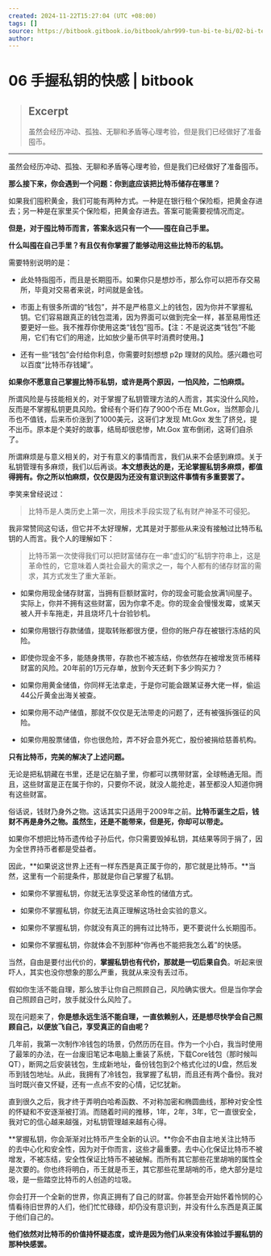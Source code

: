 ```yaml
---
created: 2024-11-22T15:27:04 (UTC +08:00)
tags: []
source: https://bitbook.gitbook.io/bitbook/ahr999-tun-bi-te-bi/02-bi-te-bi-yu-li-xiang-zhu-yi
author: 
---
```


# 06 手握私钥的快感 | bitbook

> ## Excerpt
> 虽然会经历冲动、孤独、无聊和矛盾等心理考验，但是我们已经做好了准备囤币。

---
虽然会经历冲动、孤独、无聊和矛盾等心理考验，但是我们已经做好了准备囤币。

**那么接下来，你会遇到一个问题：你到底应该把比特币储存在哪里？**

如果我们囤积黄金，我们可能有两种方式。一种是在银行租个保险柜，把黄金存进去；另一种是在家里买个保险柜，把黄金存进去。答案可能需要视情况而定。

**但是，对于囤比特币而言，答案永远只有一个——囤在自己手里。**

**什么叫囤在自己手里？有且仅有你掌握了能够动用这些比特币的私钥。**

需要特别说明的是：

-   此处特指囤币，而且是长期囤币。如果你只是想炒币，那么你可以把币存交易所，毕竟对交易者来说，时间就是金钱。
    
-   市面上有很多所谓的“钱包”，并不是严格意义上的钱包，因为你并不掌握私钥。它们容易跟真正的钱包混淆，因为界面可以做到完全一样，甚至易用性还要更好一些。我不推荐你使用这类“钱包”囤币。【注：不是说这类“钱包”不能用，它们有它们的用途，比如放少量币供平时消费时使用。】
    
-   还有一些“钱包”会付给你利息，你需要时刻想想 p2p 理财的风险。感兴趣也可以百度“比特币存钱罐”。
    

**如果你不愿意自己掌握比特币私钥，或许是两个原因，一怕风险，二怕麻烦。**

所谓风险是与技能相关的，对于掌握了私钥管理方法的人而言，其实没什么风险，反而是不掌握私钥更具风险。曾经有个哥们存了900个币在 Mt.Gox，当然那会儿币也不值钱，后来币价涨到了1000美元，这哥们才发现 Mt.Gox 发生了挤兑，提不出币。原本是个美好的故事，结局却很悲惨，Mt.Gox 宣布倒闭，这哥们自杀了。

所谓麻烦是与意义相关的，对于有意义的事情而言，我们从来不会感到麻烦。关于私钥管理有多麻烦，我们以后再谈。**本文想表达的是，无论掌握私钥多麻烦，都值得拥有。你之所以怕麻烦，仅仅是因为还没有意识到这件事情有多重要罢了。**

李笑来曾经说过：

> 比特币是人类历史上第一次，用技术手段实现了私有财产神圣不可侵犯。

我非常赞同这句话，但它并不太好理解，尤其是对于那些从来没有接触过比特币私钥的人而言。我个人的理解如下：

> 比特币第一次使得我们可以把财富储存在一串“虚幻的”私钥字符串上，这是革命性的，它意味着人类社会最大的需求之一，每个人都有的储存财富的需求，其方式发生了重大革新。

-   如果你用现金储存财富，当拥有巨额财富时，你的现金可能会放满1间屋子。实际上，你并不拥有这些财富，因为你拿不走。你的现金会慢慢发霉，或某天被人开卡车拖走，并且烧坏几十台验钞机。
    
-   如果你用银行存款储值，提取转账都很方便，但你的账户存在被银行冻结的风险。
    
-   即使你现金不多，能随身携带，存款也不被冻结，你依然存在被增发货币稀释财富的风险。20年前的1万元存单，放到今天还剩下多少购买力？
    
-   如果你用黄金储值，你同样无法拿走，于是你可能会跟某证券大佬一样，偷运44公斤黄金出海关被查。
    
-   如果你用不动产储值，那就不仅仅是无法带走的问题了，还有被强拆强征的风险。
    
-   如果你用股票储值，你也很危险，弄不好会意外死亡，股份被捐给慈善机构。
    

**只有比特币，完美的解决了上述问题。**

无论是把私钥藏在书里，还是记在脑子里，你都可以携带财富，全球畅通无阻。而且，这些财富是正在属于你的，只要你不说，就没人能抢走，甚至都没人知道你拥有这些财富。

俗话说，钱财乃身外之物。这话其实只适用于2009年之前。**比特币诞生之后，钱财不再是身外之物。虽然生，还是不能带来，但是死，你却可以带走。**

如果你不想把比特币遗传给子孙后代，你只需要毁掉私钥，其结果等同于捐了，因为全世界持币者都是受益者。

因此，**如果说这世界上还有一样东西是真正属于你的，那它就是比特币。**当然，这里有一个前提条件，那就是你自己掌握了私钥。

-   如果你不掌握私钥，你就无法享受这革命性的储值方式。
    
-   如果你不掌握私钥，你就无法真正理解这场社会实验的意义。
    
-   如果你不掌握私钥，你就没有真正的拥有过比特币，更不要说什么长期囤币。
    
-   如果你不掌握私钥，你就体会不到那种“你再也不能把我怎么着”的快感。
    

当然，自由是要付出代价的，**掌握私钥也有代价，那就是一切后果自负**。听起来很吓人，其实也没你想象的那么严重，我就从来没有丢过币。

假如你生活不能自理，那么放手让你自己照顾自己，风险确实很大。但是当你学会自己照顾自己时，放手就没什么风险了。

现在问题来了，**你是想永远生活不能自理，一直依赖别人，还是想尽快学会自己照顾自己，以便放飞自己，享受真正的自由呢？**

几年前，我第一次制作冷钱包的场景，仍然历历在目。作为一个小白，我当时使用了最笨的办法，在一台废旧笔记本电脑上重装了系统，下载Core钱包（那时候叫QT），断网之后安装钱包，生成新地址，备份钱包到2个格式化过的U盘，然后发币到钱包地址。从此，我拥有了冷钱包，我掌握了私钥，而且还有两个备份。我对当时既兴奋又怀疑，还有一点点不安的心情，记忆犹新。

直到很久之后，我才终于弄明白哈希函数、不对称加密和椭圆曲线，那种对安全性的怀疑和不安逐渐被打消。而随着时间的推移，1年，2年，3年，它一直很安全，我对它的信心越来越强，对私钥管理越来越有心得。

**掌握私钥，你会渐渐对比特币产生全新的认识。**你会不由自主地关注比特币的去中心化和安全性，因为对于你而言，这些才最重要。去中心化保证比特币不被增发，不被冻结，安全性保证比特币不被破解。而所有其它那些花里胡哨的属性全是次要的。你也终将明白，币王就是币王，其它那些花里胡哨的币，绝大部分是垃圾，是一些踏空比特币的人创造的垃圾。

你会打开一个全新的世界，你真正拥有了自己的财富。你甚至会开始怀着怜悯的心情看待旧世界的人们，他们忙忙碌碌，却仍没有意识到，并没有什么东西是真正属于他们自己的。

**他们依然对比特币的价值持怀疑态度，或许是因为他们从来没有体验过手握私钥的那种快感罢。**
